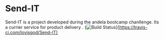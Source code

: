 # Send-IT 
Send-IT is a project developed during the andela bootcamp chanllenge. Its a currier service for product delivery .
{<img src="https://travis-ci.com/lovisgod/Send-IT.svg?branch=api_get_userid_parcels" alt="Build Status" />}[https://travis-ci.com/lovisgod/Send-IT]
